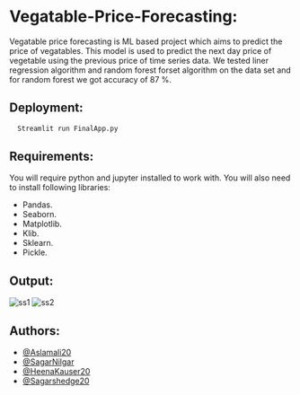 
# Vegatable-Price-Forecasting:
Vegatable price forecasting is ML based project which aims to predict the price of vegatables.
This model is used to predict the next day price of vegetable using the previous price of time series data.
We tested liner regression algorithm and random forest forset algorithm on the data set and for random forest we got accuracy of 87 %.

## Deployment:



```bash
  Streamlit run FinalApp.py
```


## Requirements:
 You will require python and jupyter installed to work with. 
 You will also need to install following libraries:
- Pandas. 
- Seaborn. 
- Matplotlib. 
- Klib.
- Sklearn. 
- Pickle.

## Output:
![ss1](https://user-images.githubusercontent.com/99079432/155480121-1ecde7e7-70e1-417e-9736-f8fe9f33d790.jpeg)
![ss2](https://user-images.githubusercontent.com/99079432/155480381-143ee691-2199-4293-b56a-dad08da93989.jpeg)





## Authors:

- [@Aslamali20](https://github.com/aslamali20)
- [@SagarNilgar](https://github.com/SagarNilgar)
- [@HeenaKauser20](https://github.com/HeenaKauser20)
- [@Sagarshedge20](https://github.com/Sagarshedge20)




